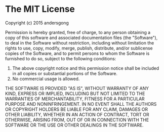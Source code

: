 # The MIT License

Copyright (c) 2015 andersgong

Permission is hereby granted, free of charge, to any
person obtaining a copy of this software and associated
documentation files (the "Software"), to deal in the
Software without restriction, including without limitation
the rights to use, copy, modify, merge, publish, distribute,
and/or sublicense copies of the Software, and to permit
persons to whom the Software is furnished to do so, subject
to the following conditions:

1. The above copyright notice and this permission notice shall
be included in all copies or substantial portions of the Software.
2. No commercial usage is allowed.

THE SOFTWARE IS PROVIDED "AS IS", WITHOUT WARRANTY OF ANY KIND,
EXPRESS OR IMPLIED, INCLUDING BUT NOT LIMITED TO THE WARRANTIES
OF MERCHANTABILITY, FITNESS FOR A PARTICULAR PURPOSE AND
NONINFRINGEMENT. IN NO EVENT SHALL THE AUTHORS OR COPYRIGHT
HOLDERS BE LIABLE FOR ANY CLAIM, DAMAGES OR OTHER LIABILITY,
WHETHER IN AN ACTION OF CONTRACT, TORT OR OTHERWISE, ARISING
FROM, OUT OF OR IN CONNECTION WITH THE SOFTWARE OR THE USE OR
OTHER DEALINGS IN THE SOFTWARE.
